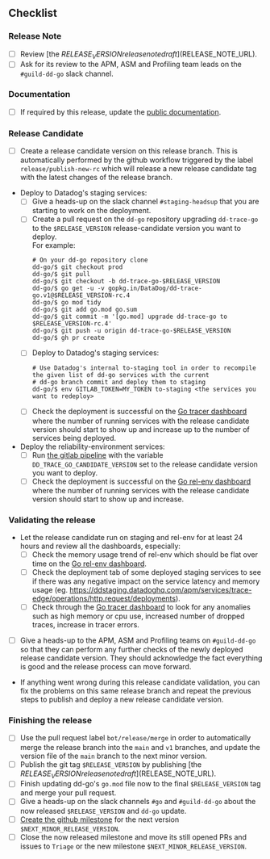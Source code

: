 ## Checklist

### Release Note

- [ ] Review [the $RELEASE_VERSION release note draft]($RELEASE_NOTE_URL).
- [ ] Ask for its review to the APM, ASM and Profiling team leads on the `#guild-dd-go` slack channel.

### Documentation

- [ ] If required by this release, update the [public documentation](https://github.com/DataDog/documentation).

### Release Candidate

- [ ] Create a release candidate version on this release branch. This is automatically performed by the github workflow
  triggered by the label `release/publish-new-rc` which will release a new release candidate tag with the latest changes
  of the release branch.

- Deploy to Datadog's staging services:
    - [ ] Give a heads-up on the slack channel `#staging-headsup` that you are starting to work on the deployment.
    - [ ] Create a pull request on the `dd-go` repository upgrading `dd-trace-go` to the `$RELEASE_VERSION`
      release-candidate version you want to deploy.  
      For example:
      ```console
      # On your dd-go repository clone
      dd-go/$ git checkout prod
      dd-go/$ git pull
      dd-go/$ git checkout -b dd-trace-go-$RELEASE_VERSION
      dd-go/$ go get -u -v gopkg.in/DataDog/dd-trace-go.v1@$RELEASE_VERSION-rc.4
      dd-go/$ go mod tidy
      dd-go/$ git add go.mod go.sum
      dd-go/$ git commit -m '[go.mod] upgrade dd-trace-go to $RELEASE_VERSION-rc.4'
      dd-go/$ git push -u origin dd-trace-go-$RELEASE_VERSION
      dd-go/$ gh pr create
      ```
    - [ ] Deploy to Datadog's staging services:
      ```console
      # Use Datadog's internal to-staging tool in order to recompile the given list of dd-go services with the current
      # dd-go branch commit and deploy them to staging
      dd-go/$ env GITLAB_TOKEN=MY_TOKEN to-staging <the services you want to redeploy>
      ```
    - [ ] Check the deployment is successful on the [Go tracer dashboard] where the number of running services with the
      release candidate version should start to show up and increase up to the number of services being deployed.

- Deploy the reliability-environment services:
    - [ ] Run [the gitlab pipeline](https://gitlab.ddbuild.io/DataDog/datadog-reliability-env/-/pipelines/new)
      with the variable `DD_TRACE_GO_CANDIDATE_VERSION` set to the release candidate version you want to deploy.
    - [ ] Check the deployment is successful on the [Go rel-env dashboard] where the number of running services with the
      release candidate version should start to show up and increase.

### Validating the release

- Let the release candidate run on staging and rel-env for at least 24 hours and review all the dashboards, especially:
    - [ ] Check the memory usage trend of rel-env which should be flat over time on the [Go rel-env dashboard].
    - [ ] Check the deployment tab of some deployed staging services to see if there was any negative impact on the
      service latency and memory usage (eg. https://ddstaging.datadoghq.com/apm/services/trace-edge/operations/http.request/deployments).
    - [ ] Check through the [Go tracer dashboard] to look for any anomalies such as high memory or cpu use, increased
      number of dropped traces, increase in tracer errors.

- [ ] Give a heads-up to the APM, ASM and Profiling teams on `#guild-dd-go` so that they can perform any further checks
  of the newly deployed release candidate version. They should acknowledge the fact everything is good and the release
  process can move forward.

- If anything went wrong during this release candidate validation, you can fix the problems on this same release branch
  and repeat the previous steps to publish and deploy a new release candidate version.

### Finishing the release

- [ ] Use the pull request label `bot/release/merge` in order to automatically merge the release branch into the `main`
  and `v1` branches, and update the version file of the `main` branch to the next minor version.
- [ ] Publish the git tag `$RELEASE_VERSION` by publishing [the $RELEASE_VERSION release note draft]($RELEASE_NOTE_URL).
- [ ] Finish updating dd-go's `go.mod` file now to the final `$RELEASE_VERSION` tag and merge your pull request.
- [ ] Give a heads-up on the slack channels `#go` and `#guild-dd-go` about the now released `$RELEASE_VERSION` and
  `dd-go` update.
- [ ] [Create the github milestone](https://github.com/DataDog/dd-trace-go/milestones/new) for the next version `$NEXT_MINOR_RELEASE_VERSION`.
- [ ] Close the now released milestone and move its still opened PRs and issues to `Triage` or the new milestone `$NEXT_MINOR_RELEASE_VERSION`.

[Go tracer dashboard]: https://ddstaging.datadoghq.com/dashboard/r92-2p7-shv/go-tracer

[Go rel-env dashboard]: https://ddstaging.datadoghq.com/dashboard/s2a-5wy-g5b/go-reliability-env-dashboard
